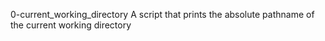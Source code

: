 0-current_working_directory
A script that prints the absolute pathname of the current working directory
